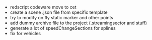 - redscript codeware move to cet
- create a scene .json file from specific template
- try to modify on fly static marker and other points
- add dummy archive file to the project (.streamingsector and stuff)
- generate a lot of speedChangeSections for splines
- fix for vehicles